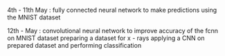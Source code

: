 4th - 11th May : fully connected neural network to make predictions using the MNIST dataset

12th - May : convolutional neural network to improve accuracy of the fcnn on MNIST dataset
             preparing a dataset for x - rays
             applying a CNN on prepared dataset and performing classification
